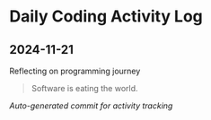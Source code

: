 # Daily Coding Activity Log

## 2024-11-21

Reflecting on programming journey

> Software is eating the world.

*Auto-generated commit for activity tracking*
